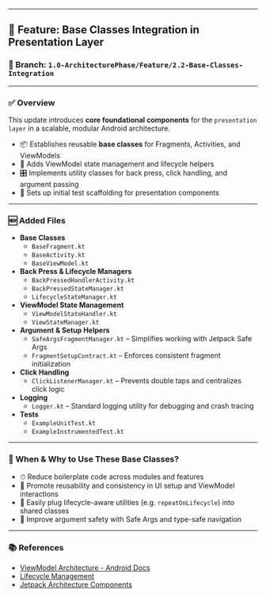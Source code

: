 <hr />

<h2>🎯 Feature: Base Classes Integration in Presentation Layer</h2>
<h3>📌 Branch: <code>1.0-ArchitecturePhase/Feature/2.2-Base-Classes-Integration</code></h3>

<hr />

<h3>✅ Overview</h3>
<p>This update introduces <strong>core foundational components</strong> for the <code>presentation layer</code> in a scalable, modular Android architecture.</p>

<ul>
  <li>📦 Establishes reusable <strong>base classes</strong> for Fragments, Activities, and ViewModels</li>
  <li>🧠 Adds ViewModel state management and lifecycle helpers</li>
  <li>🎛 Implements utility classes for back press, click handling, and argument passing</li>
  <li>🧪 Sets up initial test scaffolding for presentation components</li>
</ul>

<hr />

<h3>🆕 Added Files</h3>

<ul>
  <li><strong>Base Classes</strong>
    <ul>
      <li><code>BaseFragment.kt</code></li>
      <li><code>BaseActivity.kt</code></li>
      <li><code>BaseViewModel.kt</code></li>
    </ul>
  </li>

  <li><strong>Back Press & Lifecycle Managers</strong>
    <ul>
      <li><code>BackPressedHandlerActivity.kt</code></li>
      <li><code>BackPressedStateManager.kt</code></li>
      <li><code>LifecycleStateManager.kt</code></li>
    </ul>
  </li>

  <li><strong>ViewModel State Management</strong>
    <ul>
      <li><code>ViewModelStateHandler.kt</code></li>
      <li><code>ViewStateManager.kt</code></li>
    </ul>
  </li>

  <li><strong>Argument & Setup Helpers</strong>
    <ul>
      <li><code>SafeArgsFragmentManager.kt</code> – Simplifies working with Jetpack Safe Args</li>
      <li><code>FragmentSetupContract.kt</code> – Enforces consistent fragment initialization</li>
    </ul>
  </li>

  <li><strong>Click Handling</strong>
    <ul>
      <li><code>ClickListenerManager.kt</code> – Prevents double taps and centralizes click logic</li>
    </ul>
  </li>

  <li><strong>Logging</strong>
    <ul>
      <li><code>Logger.kt</code> – Standard logging utility for debugging and crash tracing</li>
    </ul>
  </li>

  <li><strong>Tests</strong>
    <ul>
      <li><code>ExampleUnitTest.kt</code></li>
      <li><code>ExampleInstrumentedTest.kt</code></li>
    </ul>
  </li>
</ul>

<hr />

<h3>🧠 When & Why to Use These Base Classes?</h3>

<ul>
  <li>⏱ Reduce boilerplate code across modules and features</li>
  <li>🔁 Promote reusability and consistency in UI setup and ViewModel interactions</li>
  <li>🧩 Easily plug lifecycle-aware utilities (e.g. <code>repeatOnLifecycle</code>) into shared classes</li>
  <li>🔐 Improve argument safety with Safe Args and type-safe navigation</li>
</ul>

<hr />

<h3>📚 References</h3>
<ul>
  <li><a href="https://developer.android.com/topic/libraries/architecture/viewmodel" target="_blank">ViewModel Architecture - Android Docs</a></li>
  <li><a href="https://developer.android.com/topic/libraries/architecture/lifecycle" target="_blank">Lifecycle Management</a></li>
  <li><a href="https://developer.android.com/jetpack" target="_blank">Jetpack Architecture Components</a></li>
</ul>
